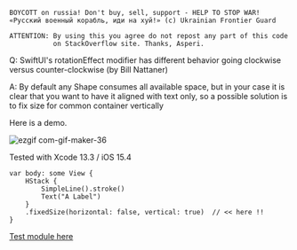```
BOYCOTT on russia! Don't buy, sell, support - HELP TO STOP WAR!
«Русский военный корабль, иди на хуй!» (c) Ukrainian Frontier Guard

ATTENTION: By using this you agree do not repost any part of this code
           on StackOverflow site. Thanks, Asperi.
```

Q: SwiftUI's rotationEffect modifier has different behavior going clockwise versus counter-clockwise (by Bill Nattaner)

A: By default any Shape consumes all available space, but in your case
it is clear that you want to have it aligned with text only, so a possible solution
is to fix size for common container vertically

Here is a demo.

![ezgif com-gif-maker-36](https://user-images.githubusercontent.com/62171579/162677889-1494f347-f250-427e-8e7d-2e7184d67caf.gif)

Tested with Xcode 13.3 / iOS 15.4

    var body: some View {
        HStack {
            SimpleLine().stroke()
            Text("A Label")
        }
        .fixedSize(horizontal: false, vertical: true)  // << here !!
    }


[Test module here](https://github.com/Asperi-Demo/4SwiftUI/blob/master/PlayOn_iOS/PlayOn_iOS/Findings/TestRotatingLineAndLabel.swift)
